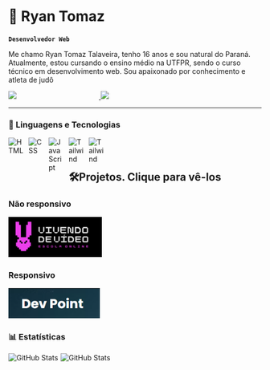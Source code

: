 # 🐉 Ryan Tomaz

**`Desenvolvedor Web`**

Me chamo Ryan Tomaz Talaveira, tenho 16 anos e sou natural do Paraná. Atualmente, estou cursando o ensino médio na UTFPR, sendo o curso técnico em desenvolvimento web. Sou apaixonado por conhecimento e atleta de judô

<p align="left">
    <a href="https://api.whatsapp.com/send/?phone=5544999707623&text&type=phone_number&app_absent=0">
        <img 
            src="https://custom-icon-badges.demolab.com/badge/meu telefone-green?style=for-the-badge&logo=phone&logoColor=white"
            style="display: inline-block; width: 180px; height: auto;"
        />
    </a> 
    <a href="https://mail.google.com/mail/u/0/#all?compose=CllgCJlFlgqSBMmddVQPhFhGDXXXgwRfXCMBKSSjFxwhHspwGbZmRqXRSKQTQqtkRvRLmvvJzcL">
    <img 
        src="https://custom-icon-badges.demolab.com/badge/-meu%20email-red?style=for-the-badge&logo=mention&logoColor=white"
        style="display: inline-block; width: 150px; height: auto;"
    />
</a>
</p>

---

### 🤖 Linguagens e Tecnologias

<img 
    align="left" 
    alt="HTML"
    title="HTML" 
    width="30px" 
    style="padding-right: 10px;" 
    src="https://cdn.jsdelivr.net/gh/devicons/devicon@latest/icons/html5/html5-original.svg" 
/>
<img 
    align="left" 
    alt="CSS" 
    title="CSS"
    width="30px" 
    style="padding-right: 10px;" 
    src="https://cdn.jsdelivr.net/gh/devicons/devicon@latest/icons/css3/css3-original.svg" 
/>
<img 
    align="left" 
    alt="JavaScript" 
    title="JavaScript"
    width="30px" 
    style="padding-right: 10px;" 
    src="https://cdn.jsdelivr.net/gh/devicons/devicon@latest/icons/javascript/javascript-original.svg" 
/>

<img 
    align="left" 
    alt="Tailwind" 
    title="Tailwind"
    width="30px" 
    style="padding-right: 10px;" 
    src="https://cdn.jsdelivr.net/gh/devicons/devicon@latest/icons/tailwindcss/tailwindcss-original.svg" 
/>

<img 
    align="left" 
    alt="Tailwind" 
    title="Tailwind"
    width="30px" 
    style="padding-right: 10px;" 
    src="https://cdn.jsdelivr.net/gh/devicons/devicon/icons/mysql/mysql-original.svg" 
/>

<br/>
<br/>

<h2 align="left">🛠️Projetos. Clique para vê-los</h2>
<div align="left">
<h3 align="left">Não responsivo</h3>
  <a href='https://rabbits-website.netlify.app'>
    <img height="80" src="./images/rabbits-certo.png" alt="image" />
  </a>
<h3 align="left">Responsivo</h3>
  <a href='https://dev-point.netlify.app'>
    <img height="60" src="./images/dev-point-certo.png" alt="image" />
  </a>
</div>

###

### 📊 Estatísticas

<p>
  <img 
    align="left" 
    alt="GitHub Stats" 
    height="175" 
    style="padding-right: 5px;" 
    src="https://github-readme-stats.vercel.app/api?username=Ryan-Tomazz&show_icons=true&theme=merko&locale=pt-br" 
  />

<img 
      align="left" 
      alt="GitHub Stats" 
      height="175" 
      src="https://github-readme-stats.vercel.app/api/top-langs/?username=Ryan-Tomazz&theme=merko&layout=compact&custom_title=Tecnologias&langs_count=9" 
  />

</p>
